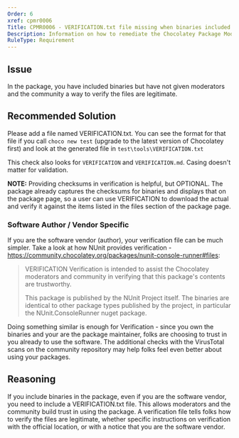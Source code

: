 ```yaml
---
Order: 6
xref: cpmr0006
Title: CPMR0006 - VERIFICATION.txt file missing when binaries included (package)
Description: Information on how to remediate the Chocolatey Package Moderation Rule 0006
RuleType: Requirement
---
```


<?! Include "../../../../../shared/package-validator-rule-requirement.txt" /?>

## Issue

In the package, you have included binaries but have not given moderators and the community a way to verify the files are legitimate.

## Recommended Solution

Please add a file named VERIFICATION.txt. You can see the format for that file if you call `choco new test` (upgrade to the latest version of Chocolatey first) and look at the generated file in `test\tools\VERIFICATION.txt`

This check also looks for `VERIFICATION` and `VERIFICATION.md`. Casing doesn't matter for validation.

**NOTE:** Providing checksums in verification is helpful, but OPTIONAL. The package already captures the checksums for binaries and displays that on the package page, so a user can use VERIFICATION to download the actual and verify it against the items listed in the files section of the package page.

### Software Author / Vendor Specific

If you are the software vendor (author), your verification file can be much simpler. Take a look at how NUnit provides verification - https://community.chocolatey.org/packages/nunit-console-runner#files:

> VERIFICATION
> Verification is intended to assist the Chocolatey moderators and community in verifying that this package's contents are trustworthy.
>
> This package is published by the NUnit Project itself. The binaries are identical to other package types published by the project, in particular the NUnit.ConsoleRunner nuget package.

Doing something similar is enough for Verification - since you own the binaries and your are the package maintainer, folks are choosing to trust in you already to use the software.  The additional checks with the VirusTotal scans on the community repository may help folks feel even better about using your packages.

## Reasoning

If you include binaries in the package, even if you are the software vendor, you need to include a VERIFICATION.txt file. This allows moderators and the community build trust in using the package. A verification file tells folks how to verify the files are legitimate, whether specific instructions on verification with the official location, or with a notice that you are the software vendor.
